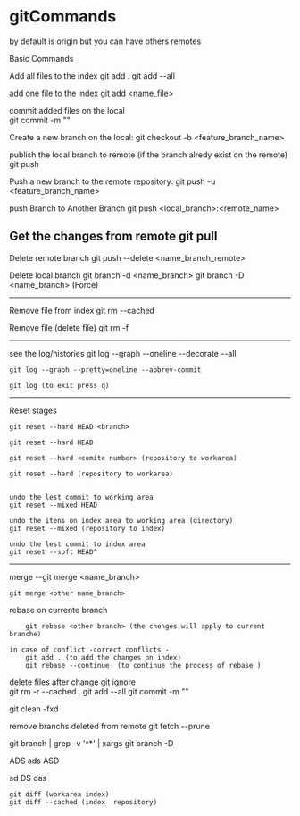 # gitCommands
<remote> by default is origin but you can have others remotes

Basic Commands

Add all files  to the index
	git add .
	git add --all
	
add one file to the index
	git add <name_file>

commit added files on the local 	
	git commit -m "<message>"

Create a new branch on the local:
	git checkout -b <feature_branch_name>
	
publish the local branch to remote (if the branch alredy exist on  the remote)
	git push

Push a new branch to the remote repository:
	git push -u <remote> <feature_branch_name>


push Branch to Another Branch
	git push <remote> <local_branch>:<remote_name>

Get the changes from remote	
	git pull	
-------------------------------------------------------------

Delete remote branch
	 git push <remote> --delete <name_branch_remote>

Delete local branch
	 git branch -d <name_branch> 
	 git branch -D <name_branch> (Force)
	 
-------------------------------------------------------------
Remove file from index
	git rm --cached <filename>

Remove file (delete file)
	git rm -f <filename>

-------------------------------------------------------------

see the log/histories 
	git log --graph --oneline --decorate --all
 
	git log --graph --pretty=oneline --abbrev-commit
	
	git log (to exit press q)	
	
-------------------------------------------------------------	 
Reset stages
	
	git reset --hard HEAD <branch> 
	
	git reset --hard HEAD
	
	git reset --hard <comite number> (repository to workarea)

	git reset --hard (repository to workarea)
	
	
	undo the lest commit to working area
	git reset --mixed HEAD
	
	undo the itens on index area to working area (directory)
	git reset --mixed (repository to index) 
	
	undo the lest commit to index area
	git reset --soft HEAD^ 
	
-------------------------------------------------------------

		

		
merge
	--git merge <name_branch> <other name_branch> 
	
	git merge <other name_branch> 
	
rebase 
	on currente branch
	 
		git rebase <other branch> (the chenges will apply to current branche)

	in case of conflict -correct conflicts -
		git add . (to add the changes on index)
		git rebase --continue  (to continue the process of rebase )

delete files after change git ignore	
	git rm -r --cached .
	git add --all
	git commit -m "<ss>"

git clean -fxd

remove branchs deleted from remote
git fetch --prune

git branch | grep -v '^*' | xargs git branch -D


ADS
ads
ASD

sd
DS
das



	git diff (workarea index)
	git diff --cached (index  repository)